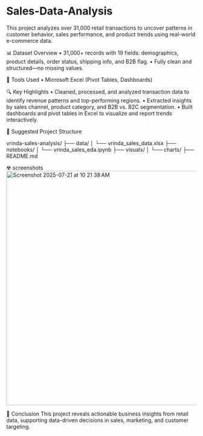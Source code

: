 # Sales-Data-Analysis
This project analyzes over 31,000 retail transactions to uncover patterns in customer behavior, sales performance, and product trends using real-world e-commerce data.

📊 Dataset Overview
• 31,000+ records with 19 fields: demographics, product details, order status, shipping info, and B2B flag.
• Fully clean and structured—no missing values.

🔧 Tools Used
• Microsoft Excel (Pivot Tables, Dashboards)

🔍 Key Highlights
• Cleaned, processed, and analyzed transaction data to identify revenue patterns and top-performing regions.
• Extracted insights by sales channel, product category, and B2B vs. B2C segmentation.
• Built dashboards and pivot tables in Excel to visualize and report trends interactively.

📁 Suggested Project Structure

vrinda-sales-analysis/
├── data/
│   └── vrinda_sales_data.xlsx
├── notebooks/
│   └── vrinda_sales_eda.ipynb
├── visuals/
│   └── charts/
├── README.md

☢︎ screenshots
<img width="1405" height="620" alt="Screenshot 2025-07-21 at 10 21 38 AM" src="https://github.com/user-attachments/assets/ccf49f8b-fa7b-4994-a408-9d522cf25656" />


📌 Conclusion
This project reveals actionable business insights from retail data, supporting data-driven decisions in sales, marketing, and customer targeting.

